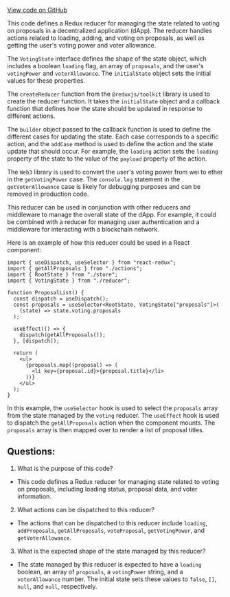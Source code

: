 [View code on GitHub](zoo-labs/zoo/blob/master/core/src/state/voting/reducer.tsx)

This code defines a Redux reducer for managing the state related to voting on proposals in a decentralized application (dApp). The reducer handles actions related to loading, adding, and voting on proposals, as well as getting the user's voting power and voter allowance. 

The `VotingState` interface defines the shape of the state object, which includes a boolean `loading` flag, an array of `proposals`, and the user's `votingPower` and `voterAllowance`. The `initialState` object sets the initial values for these properties.

The `createReducer` function from the `@reduxjs/toolkit` library is used to create the reducer function. It takes the `initialState` object and a callback function that defines how the state should be updated in response to different actions. 

The `builder` object passed to the callback function is used to define the different cases for updating the state. Each case corresponds to a specific action, and the `addCase` method is used to define the action and the state update that should occur. For example, the `loading` action sets the `loading` property of the state to the value of the `payload` property of the action.

The `Web3` library is used to convert the user's voting power from wei to ether in the `getVotingPower` case. The `console.log` statement in the `getVoterAllowance` case is likely for debugging purposes and can be removed in production code.

This reducer can be used in conjunction with other reducers and middleware to manage the overall state of the dApp. For example, it could be combined with a reducer for managing user authentication and a middleware for interacting with a blockchain network. 

Here is an example of how this reducer could be used in a React component:

```
import { useDispatch, useSelector } from "react-redux";
import { getAllProposals } from "./actions";
import { RootState } from "./store";
import { VotingState } from "./reducer";

function ProposalList() {
  const dispatch = useDispatch();
  const proposals = useSelector<RootState, VotingState["proposals"]>(
    (state) => state.voting.proposals
  );

  useEffect(() => {
    dispatch(getAllProposals());
  }, [dispatch]);

  return (
    <ul>
      {proposals.map((proposal) => (
        <li key={proposal.id}>{proposal.title}</li>
      ))}
    </ul>
  );
}
``` 

In this example, the `useSelector` hook is used to select the `proposals` array from the state managed by the `voting` reducer. The `useEffect` hook is used to dispatch the `getAllProposals` action when the component mounts. The `proposals` array is then mapped over to render a list of proposal titles.
## Questions: 
 1. What is the purpose of this code?
- This code defines a Redux reducer for managing state related to voting on proposals, including loading status, proposal data, and voter information.

2. What actions can be dispatched to this reducer?
- The actions that can be dispatched to this reducer include `loading`, `addProposals`, `getAllProposals`, `voteProposal`, `getVotingPower`, and `getVoterAllowance`.

3. What is the expected shape of the state managed by this reducer?
- The state managed by this reducer is expected to have a `loading` boolean, an array of `proposals`, a `votingPower` string, and a `voterAllowance` number. The initial state sets these values to `false`, `[]`, `null`, and `null`, respectively.